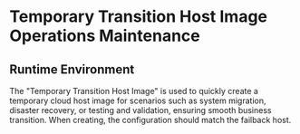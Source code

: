 # **Temporary Transition Host Image Operations Maintenance**

## **Runtime Environment**

The "Temporary Transition Host Image" is used to quickly create a temporary cloud host image for scenarios such as system migration, disaster recovery, or testing and validation, ensuring smooth business transition. When creating, the configuration should match the failback host.